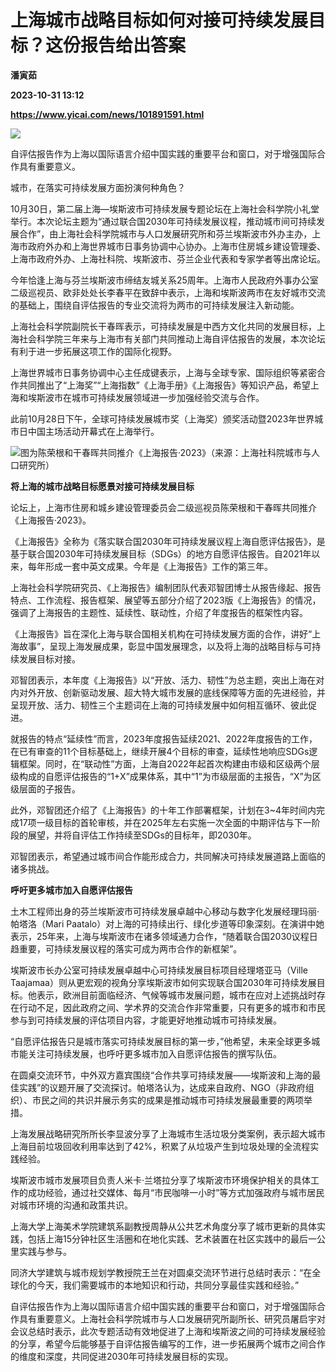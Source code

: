 # 上海城市战略目标如何对接可持续发展目标？这份报告给出答案
**潘寅茹**

**2023-10-31 13:12**

**https://www.yicai.com/news/101891591.html**

![](https://imgcdn.yicai.com/uppics/slides/2023/10/1403f0e7c07b2c411482680d42189f0d.jpg)

自评估报告作为上海以国际语言介绍中国实践的重要平台和窗口，对于增强国际合作具有重要意义。

城市，在落实可持续发展方面扮演何种角色？

10月30日，第二届上海—埃斯波市可持续发展专题论坛在上海社会科学院小礼堂举行。本次论坛主题为“通过联合国2030年可持续发展议程，推动城市间可持续发展合作”，由上海社会科学院城市与人口发展研究所和芬兰埃斯波市外办主办，上海市政府外办和上海世界城市日事务协调中心协办。上海市住房城乡建设管理委、上海市政府外办、上海社科院、埃斯波市、芬兰企业代表和专家学者等出席论坛。

今年恰逢上海与芬兰埃斯波市缔结友城关系25周年。上海市人民政府外事办公室二级巡视员、欧非处处长李春平在致辞中表示，上海和埃斯波两市在友好城市交流的基础上，围绕自评估报告的专业交流将为两市的可持续发展注入新动能。

上海社会科学院副院长干春晖表示，可持续发展是中西方文化共同的发展目标，上海社会科学院三年来与上海市有关部门共同推动上海自评估报告的发展，本次论坛有利于进一步拓展这项工作的国际化视野。

上海世界城市日事务协调中心主任成键表示，上海与全球专家、国际组织等紧密合作共同推出了“上海奖”“上海指数”《上海手册》《上海报告》等知识产品，希望上海和埃斯波市在城市可持续发展领域进一步加强经验交流与合作。

此前10月28日下午，全球可持续发展城市奖（上海奖）颁奖活动暨2023年世界城市日中国主场活动开幕式在上海举行。

![图为陈荣根和干春晖共同推介《上海报告·2023》（来源：上海社科院城市与人口研究所）](https://imgcdn.yicai.com/uppics/images/2023/10/07ea823ccf7bd68d1a78541d3339249d.jpg)

**将上海的城市战略目标愿景对接可持续发展目标**

论坛上，上海市住房和城乡建设管理委员会二级巡视员陈荣根和干春晖共同推介《上海报告·2023》。

《上海报告》全称为《落实联合国2030年可持续发展议程上海自愿评估报告》，是基于联合国2030年可持续发展目标（SDGs）的地方自愿评估报告。自2021年以来，每年形成一套中英文成果。今年是《上海报告》工作的第三年。

上海社会科学院研究员、《上海报告》编制团队代表邓智团博士从报告缘起、报告特点、工作流程、报告框架、展望等五部分介绍了2023版《上海报告》的情况，强调了上海报告的主题性、延续性、联动性，介绍了年度报告的框架性内容。

《上海报告》旨在深化上海与联合国相关机构在可持续发展方面的合作，讲好“上海故事”，呈现上海发展成果，彰显中国发展理念，以及将上海的战略目标与可持续发展目标对接。

邓智团表示，本年度《上海报告》以“开放、活力、韧性”为总主题，突出上海在对内对外开放、创新驱动发展、超大特大城市发展的底线保障等方面的先进经验，并呈现开放、活力、韧性三个主题词在上海的可持续发展中如何相互循环、彼此促进。

就报告的特点“延续性”而言，2023年度报告延续2021、2022年度报告的工作，在已有审查的11个目标基础上，继续开展4个目标的审查，延续性地响应SDGs逻辑框架。同时，在“联动性”方面，上海自2022年起首次构建由市级和区级两个层级构成的自愿评估报告的“1+X”成果体系，其中“1”为市级层面的主报告，“X”为区级层面的子报告。

此外，邓智团还介绍了《上海报告》的十年工作部署框架，计划在3~4年时间内完成17项一级目标的首轮审核，并在2025年左右实施一次全面的中期评估与下一阶段的展望，并将自评估工作持续至SDGs的目标年，即2030年。

邓智团表示，希望通过城市间合作能形成合力，共同解决可持续发展道路上面临的诸多挑战。

**呼吁更多城市加入自愿评估报告**

土木工程师出身的芬兰埃斯波市可持续发展卓越中心移动与数字化发展经理玛丽·帕塔洛（Mari Paatalo）对上海的可持续出行、绿化步道等印象深刻。在演讲中她表示，25年来，上海与埃斯波市在诸多领域通力合作，“随着联合国2030议程日趋重要，可持续发展议程的落实可成为两市合作的新框架”。

埃斯波市长办公室可持续发展卓越中心可持续发展目标项目经理塔亚马（Ville Taajamaa）则从更宏观的视角分享埃斯波市如何实现联合国2030年可持续发展目标。他表示，欧洲目前面临经济、气候等城市发展问题，城市在应对上述挑战时存在行动不足，因此政府之间、学术界的交流合作非常重要，只有更多的城市和市民参与到可持续发展的评估项目内容，才能更好地推动城市可持续发展。

“自愿评估报告只是城市落实可持续发展目标的第一步，”他希望，未来全球更多城市能关注可持续发展，也呼吁更多城市加入自愿评估报告的撰写队伍。

在圆桌交流环节，中外双方嘉宾围绕“合作共享可持续发展——埃斯波和上海的最佳实践”的议题开展了交流探讨。帕塔洛认为，达成来自政府、NGO（非政府组织）、市民之间的共识并展示务实的成果是推动城市可持续发展最重要的两项举措。

上海发展战略研究所所长李显波分享了上海城市生活垃圾分类案例，表示超大城市上海目前垃圾回收利用率达到了42%，积累了从垃圾产生到垃圾处理的全流程实践经验。

埃斯波市城市发展项目负责人米卡·兰塔拉分享了埃斯波市环境保护相关的具体工作的成功经验，通过社交媒体、每月“市民咖啡一小时”等方式加强政府与城市居民对城市环境的沟通和政策共识。

上海大学上海美术学院建筑系副教授周静从公共艺术角度分享了城市更新的具体实践，包括上海15分钟社区生活圈和在地化实践、艺术装置在社区实践中的最后一公里实践与参与。

同济大学建筑与城市规划学教授院王兰在对圆桌交流环节进行总结时表示：“在全球化的今天，我们需要城市的本地知识和行动，共同分享最佳实践和经验。”

自评估报告作为上海以国际语言介绍中国实践的重要平台和窗口，对于增强国际合作具有重要意义。上海社会科学院城市与人口发展研究所副所长、研究员屠启宇对会议总结时表示，此次专题活动有效地促进了上海和埃斯波之间的可持续发展经验的分享，希望今后能够基于自评估报告编写的工作，进一步拓展两个城市之间合作的维度和深度，共同促进2030年可持续发展目标的实现。